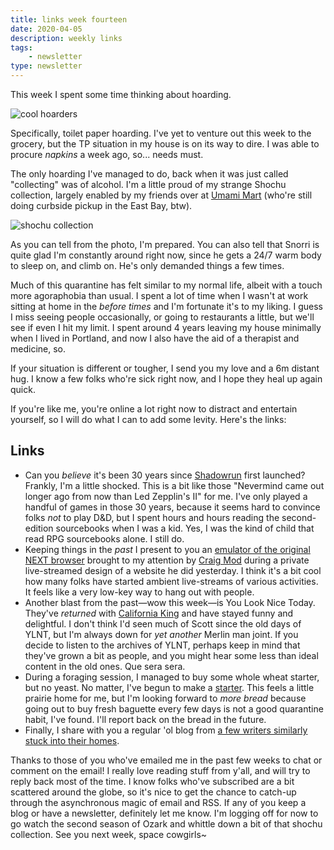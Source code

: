 ```yaml
---
title: links week fourteen
date: 2020-04-05
description: weekly links
tags:
    - newsletter
type: newsletter
---
```


This week I spent some time thinking about hoarding.

![cool hoarders](/cool.jpeg)

Specifically, toilet paper hoarding. I've yet to venture out this week to the grocery, but the TP situation in my house is on its way to dire. I was able to procure _napkins_ a week ago, so... needs must.

The only hoarding I've managed to do, back when it was just called "collecting" was of alcohol. I'm a little proud of my strange Shochu collection, largely enabled by my friends over at [Umami Mart](https://umamimart.com) (who're still doing curbside pickup in the East Bay, btw).

![shochu collection](/shochucollection.jpeg)

As you can tell from the photo, I'm prepared. You can also tell that Snorri is quite glad I'm constantly around right now, since he gets a 24/7 warm body to sleep on, and climb on. He's only demanded things a few times.

Much of this quarantine has felt similar to my normal life, albeit with a touch more agoraphobia than usual. I spent a lot of time when I wasn't at work sitting at home in the _before times_ and I'm fortunate it's to my liking. I guess I miss seeing people occasionally, or going to restaurants a little, but we'll see if even I hit my limit. I spent around 4 years leaving my house minimally when I lived in Portland, and now I also have the aid of a therapist and medicine, so. 

If your situation is different or tougher, I send you my love and a 6m distant hug. I know a few folks who're sick right now, and I hope they heal up again quick.

If you're like me, you're online a lot right now to distract and entertain yourself, so I will do what I can to add some levity. Here's the links:

## Links

- Can you _believe_ it's been 30 years since [Shadowrun](https://store.catalystgamelabs.com/pages/search-results-page?collection=shadowrun&page=1&rb_product_type=Rulebooks) first launched? Frankly, I'm a little shocked. This is a bit like those "Nevermind came out longer ago from now than Led Zepplin's II" for me. I've only played a handful of games in those 30 years, because it seems hard to convince folks _not_ to play D&D, but I spent hours and hours reading the second-edition sourcebooks when I was a kid. Yes, I was the kind of child that read RPG sourcebooks alone. I still do.
- Keeping things in the _past_ I present to you an [emulator of the original NEXT browser](https://worldwideweb.cern.ch) brought to my attention by [Craig Mod](www.craigmod.com) during a private live-streamed design of a website he did yesterday. I think it's a bit cool how many folks have started ambient live-streams of various activities. It feels like a very low-key way to hang out with people.
- Another blast from the past—wow this week—is You Look Nice Today. They've _returned_ with [California King](https://www.californiaking.org) and have stayed funny and delightful. I don't think I'd seen much of Scott since the old days of YLNT, but I'm always down for _yet another_ Merlin man joint. If you decide to listen to the archives of YLNT, perhaps keep in mind that they've grown a bit as people, and you might hear some less than ideal content in the old ones. Que sera sera.
- During a foraging session, I managed to buy some whole wheat starter, but no yeast. No matter, I've begun to make a [starter](https://www.theperfectloaf.com/7-easy-steps-making-incredible-sourdough-starter-scratch/). This feels a little prairie home for me, but I'm looking forward to _more bread_ because going out to buy fresh baguette every few days is not a good quarantine habit, I've found. I'll report back on the bread in the future.
- Finally, I share with you a regular 'ol blog from [a few writers similarly stuck into their homes](https://indoor-voices.blogspot.com/).

Thanks to those of you who've emailed me in the past few weeks to chat or comment on the email! I really love reading stuff from y'all, and will try to reply back most of the time. I know folks who've subscribed are a bit scattered around the globe, so it's nice to get the chance to catch-up through the asynchronous magic of email and RSS. If any of you keep a blog or have a newsletter, definitely let me know. I'm logging off for now to go watch the second season of Ozark and whittle down a bit of that shochu collection. See you next week, space cowgirls~